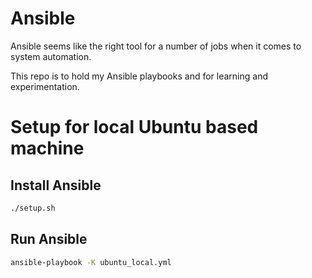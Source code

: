 # Ansible

Ansible seems like the right tool for a number of jobs when it comes to system automation.

This repo is to hold my Ansible playbooks and for learning and experimentation.

# Setup for local Ubuntu based machine

## Install Ansible

``` bash
./setup.sh
```

## Run Ansible

``` bash
ansible-playbook -K ubuntu_local.yml
```